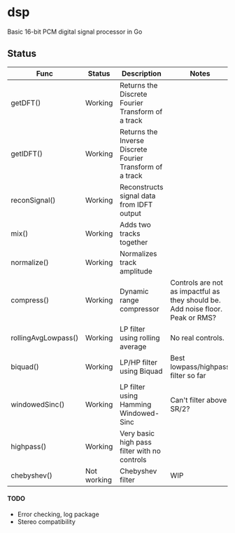 # dsp
Basic 16-bit PCM digital signal processor in Go

## Status
| Func | Status  | Description | Notes |
| --- |--------|--------| -----|
| getDFT() | Working | Returns the Discrete Fourier Transform of a track | |
| getIDFT() | Working | Returns the Inverse Discrete Fourier Transform of a track | |
| reconSignal() | Working | Reconstructs signal data from IDFT output | |
| mix()      | Working | Adds two tracks together | |
| normalize() | Working | Normalizes track amplitude | |
| compress() | Working | Dynamic range compressor |Controls are not as impactful as they should be. Add noise floor. Peak or RMS?|
| rollingAvgLowpass() | Working | LP filter using rolling average |  No real controls. |
| biquad() | Working | LP/HP filter using Biquad |Best lowpass/highpass filter so far |
| windowedSinc() | Working | LP filter using Hamming Windowed-Sinc  |Can't filter above SR/2?|
| highpass() | Working | Very basic high pass filter with no controls | |
| chebyshev() | Not working | Chebyshev filter | WIP |

#### TODO
- Error checking, log package
- Stereo compatibility